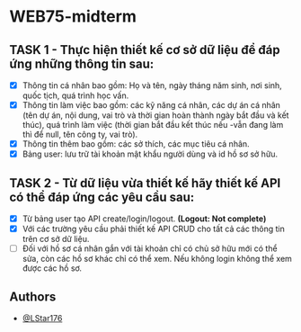 # WEB75-midterm
## TASK 1 - Thực hiện thiết kế cơ sở dữ liệu để đáp ứng những thông tin sau:

- [x] Thông tin cá nhân bao gồm: Họ và tên, ngày tháng năm sinh, nơi sinh, quốc tịch, quá trình học vấn.
- [x] Thông tin làm việc bao gồm: các kỹ năng cá nhân, các dự án cá nhân (tên dự án, nội dung, vai trò và thời gian hoàn thành ngày bắt đầu và kết thúc), quá trình làm việc (thời gian bắt đầu kết thúc nếu -vẫn đang làm thì để null, tên công ty, vai trò).
- [x] Thông tin thêm bao gồm: các sở thích, các mục tiêu cá nhân.
- [x] Bảng user: lưu trữ tài khoản mật khẩu người dùng và id hồ sơ sở hữu.

## TASK 2 - Từ dữ liệu vừa thiết kế hãy thiết kế API có thể đáp ứng các yêu cầu sau:

- [X] Từ bảng user tạo API create/login/logout.    **(Logout: Not complete)**
- [x] Với các trường yêu cầu phải thiết kế API CRUD cho tất cả các thông tin trên cơ sở dữ liệu.
- [ ] Đối với hồ sơ cá nhân gắn với tài khoản chỉ có chủ sở hữu mới có thể sửa, còn các hồ sơ khác chỉ có thể xem. Nếu không login không thể xem được các hồ sơ.

## Authors

- [@LStar176](https://github.com/LStar176)
